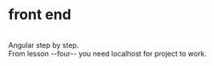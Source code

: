 # front end
<br>
Angular step by step.
<br>
From lesson --four-- you need localhost for project to work.

